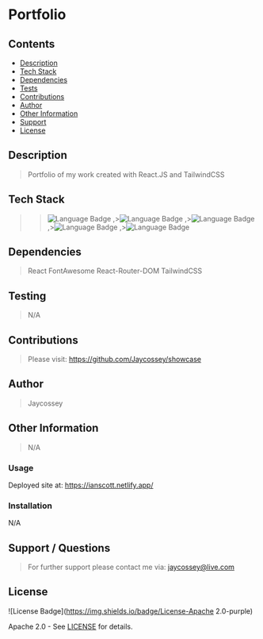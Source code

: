 # Portfolio

## Contents

- [Description](#Description)
- [Tech Stack](#TechStack)
- [Dependencies](#Dependencies)
- [Tests](#Testing)
- [Contributions](#Contributions)
- [Author](#Author)
- [Other Information](#Info)
- [Support](#Contact)
- [License](#License)

## Description

<a name="Description"></a>
> Portfolio of my work created with React.JS and TailwindCSS

## Tech Stack

<a name="TechStack"></a>
> >![Language Badge](https://img.shields.io/badge/Language-HTML-green)
,>![Language Badge](https://img.shields.io/badge/Language-CSS-green)
,>![Language Badge](https://img.shields.io/badge/Language-JavaScript-green)
,>![Language Badge](https://img.shields.io/badge/Language-React.JS-green)
,>![Language Badge](https://img.shields.io/badge/Language-npm-green)


## Dependencies

<a name="Dependencies"></a>
> React FontAwesome React-Router-DOM TailwindCSS

## Testing

<a name="Testing"></a>
> N/A

## Contributions

<a name="Contributions"></a>
> Please visit: https://github.com/Jaycossey/showcase

## Author

<a name="Author"></a>
> Jaycossey

## Other Information

<a name="Info"></a>
> N/A

### Usage
Deployed site at: https://ianscott.netlify.app/
### Installation
N/A

## Support / Questions

<a name="Contact"></a>
> For further support please contact me via: jaycossey@live.com

## License

<a name="License"></a>
![License Badge](https://img.shields.io/badge/License-Apache 2.0-purple)


Apache 2.0 - See <a href="./LICENSE">LICENSE</a> for details.
    